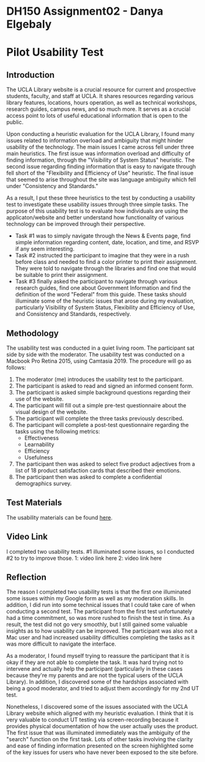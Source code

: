 # DH150 Assignment02 - Danya Elgebaly

# Pilot Usability Test

## Introduction 

The UCLA Library website is a crucial resource for current and prospective students, faculty, and staff at UCLA. It shares resources regarding various library features, locations, hours operation, as well as technical workshops, research guides, campus news, and so much more. It serves as a crucial access point to lots of useful educational information that is open to the public. 

Upon conducting a heuristic evaluation for the UCLA Library, I found many issues related to information overload and ambiguity that might hinder usability of the technology. The main issues I came across fell under three main heuristics. The first issue was information overload and difficulty of finding information, through the "Visibility of System Status" heuristic. The second issue regarding finding information that is easy to navigate through fell short of the "Flexibility and Efficiency of Use" heuristic. The final issue that seemed to arise throughout the site was language ambiguity which fell under "Consistency and Standards."

As a result, I put these three heuristics to the test by conducting a usability test to investigate these usability issues through three simple tasks. The purpose of this usability test is to evaluate how individuals are using the applicaton/website and better understand how functionality of various technology can be improved through their perspective. 
- Task #1 was to simply navigate through the News & Events page, find simple information regarding content, date, location, and time, and RSVP if any seem interesting.
- Task #2 instructed the participant to imagine that they were in a rush before class and needed to find a color printer to print their assignment. They were told to navigate through the libraries and find one that would be suitable to print their assignment. 
- Task #3 finally asked the participant to navigate through various research guides, find one about Government Information and find the definition of the word "Federal" from this guide.
These tasks should illuminate some of the heuristic issues that arose during my evaluation, particularly Visibility of System Status, Flexibility and Efficiency of Use, and Consistency and Standards, respectively. 

## Methodology
The usability test was conducted in a quiet living room. The participant sat side by side with the moderator. The usability test was conducted on a Macbook Pro Retina 2015, using Camtasia 2019. The procedure will go as follows:
1) The moderator (me) introduces the usability test to the participant.
2) The participant is asked to read and signed an informed consent form.
3) The participant is asked simple background questions regarding their use of the website. 
4) The participant will fill out a simple pre-test questionnaire about the visual design of the website. 
5) The participant will complete the three tasks previously described.
6) The participant will complete a post-test questionnaire regarding the tasks using the following metrics:
     - Effectiveness
     - Learnability
     - Efficiency
     - Usefulness
 7) The participant then was asked to select five product adjectives from a list of 18 product satisfaction cards that described their emotions.
 8) The participant then was asked to complete a confidential demographics survey. 


## Test Materials
The usability materials can be found [here](https://forms.gle/4yjvPWyq9nv8qimE8).

## Video Link
I completed two usability tests. #1 illuminated some issues, so I conducted #2 to try to improve those. 
1: video link here
2: video link here

## Reflection

The reason I completed two usability tests is that the first one illuminated some issues within my Google form as well as my moderation skills. In addition, I did run into some technical issues that I could take care of when conducting a second test. The participant from the first test unfortunately had a time commitment, so was more rushed to finish the test in time. As a result, the test did not go very smoothly, but I still gained some valuable insights as to how usability can be improved. The participant was also not a Mac user and had increased usability difficulties completing the tasks as it was more difficult to navigate the interface.

As a moderator, I found myself trying to reassure the participant that it is okay if they are not able to complete the task. It was hard trying not to intervene and actually help the participant (particularly in these cases because they're my parents and are not the typical users of the UCLA Library). In addition, I discovered some of the hardships associated with being a good moderator, and tried to adjust them accordingly for my 2nd UT test.

Nonetheless, I discovered some of the issues associated with the UCLA Library website which aligned with my heuristic evaluation. I think that it is very valuable to conduct UT testing via screen-recording because it provides physical documentation of how the user actually uses the product. The first issue that was illuminated immediately was the ambiguity of the "search" function on the first task. Lots of other tasks involving the clarity and ease of finding information presented on the screen highlighted some of the key issues for users who have never been exposed to the site before. 


